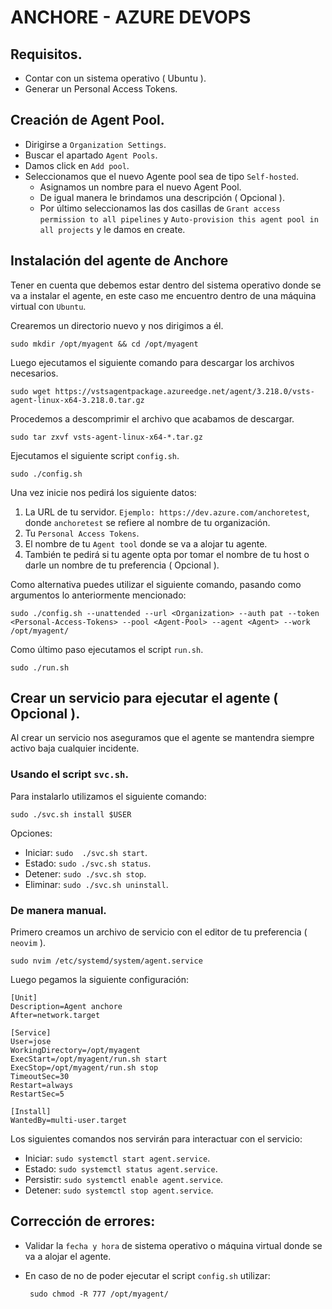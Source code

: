 # ANCHORE - AZURE DEVOPS

## Requisitos.

 - Contar con un sistema operativo ( Ubuntu ).
 - Generar un Personal Access Tokens.

## Creación de Agent Pool.

 -  Dirigirse a `Organization Settings`.
 -  Buscar el apartado `Agent Pools`.
 -  Damos click en `Add pool`.
 -  Seleccionamos que el nuevo Agente pool sea de tipo `Self-hosted`.
    - Asignamos un nombre para el nuevo Agent Pool.
    - De igual manera le brindamos una descripción ( Opcional ).
    - Por último seleccionamos las dos casillas de `Grant access permission to all pipelines` y `Auto-provision this agent pool in all projects` y le damos en create.

## Instalación del agente de Anchore

 Tener en cuenta que debemos estar dentro del sistema operativo donde se va a instalar el agente, en este caso me encuentro dentro de una máquina virtual con `Ubuntu`.

 Crearemos un directorio nuevo y nos dirigimos a él.
 
    sudo mkdir /opt/myagent && cd /opt/myagent

 Luego ejecutamos el siguiente comando para descargar los archivos necesarios.
 
    sudo wget https://vstsagentpackage.azureedge.net/agent/3.218.0/vsts-agent-linux-x64-3.218.0.tar.gz

 Procedemos a descomprimir el archivo que acabamos de descargar.

    sudo tar zxvf vsts-agent-linux-x64-*.tar.gz

 Ejecutamos el siguiente script `config.sh`.
 
    sudo ./config.sh

 Una vez inicie nos pedirá los siguiente datos:

 1. La URL de tu servidor. `Ejemplo: https://dev.azure.com/anchoretest`, donde `anchoretest` se refiere al nombre de tu organización. 
 2. Tu `Personal Access Tokens`.
 3. El nombre de tu `Agent tool` donde se va a alojar tu agente.
 4. También te pedirá si tu agente opta por tomar el nombre de tu host o darle un nombre de tu preferencia ( Opcional ).

Como alternativa puedes utilizar el siguiente comando, pasando como argumentos lo anteriormente mencionado:

    sudo ./config.sh --unattended --url <Organization> --auth pat --token <Personal-Access-Tokens> --pool <Agent-Pool> --agent <Agent> --work /opt/myagent/

Como último paso ejecutamos el script `run.sh`.

    sudo ./run.sh

## Crear un servicio para ejecutar el agente ( Opcional ).

Al crear un servicio nos aseguramos que el agente se mantendra siempre activo baja cualquier incidente.

### Usando el script `svc.sh`.

 Para instalarlo utilizamos el siguiente comando:

    sudo ./svc.sh install $USER

Opciones:

 - Iniciar: `sudo  ./svc.sh start`.
 - Estado: `sudo ./svc.sh status`.
 - Detener: `sudo ./svc.sh stop`.
 - Eliminar: `sudo ./svc.sh uninstall`.

### De manera manual.

Primero creamos un archivo de servicio con el editor de tu preferencia ( `neovim` ).

    sudo nvim /etc/systemd/system/agent.service

Luego pegamos la siguiente configuración:

```
[Unit]
Description=Agent anchore
After=network.target

[Service]
User=jose
WorkingDirectory=/opt/myagent
ExecStart=/opt/myagent/run.sh start
ExecStop=/opt/myagent/run.sh stop
TimeoutSec=30
Restart=always
RestartSec=5

[Install]
WantedBy=multi-user.target
```

Los siguientes comandos nos servirán para interactuar con el servicio:

 - Iniciar: `sudo systemctl start agent.service`.
 - Estado: `sudo systemctl status agent.service`.
 - Persistir: `sudo systemctl enable agent.service`.
 - Detener: `sudo systemctl stop agent.service`.

## Corrección de errores:

 - Validar la `fecha y hora` de sistema operativo o máquina virtual donde se va a alojar el agente.
 - En caso de no de poder ejecutar el script `config.sh` utilizar:
 
        sudo chmod -R 777 /opt/myagent/

